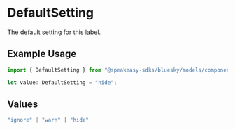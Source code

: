 # DefaultSetting

The default setting for this label.

## Example Usage

```typescript
import { DefaultSetting } from "@speakeasy-sdks/bluesky/models/components";

let value: DefaultSetting = "hide";
```

## Values

```typescript
"ignore" | "warn" | "hide"
```